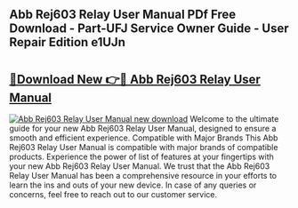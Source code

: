 ## Abb Rej603 Relay User Manual PDf Free Download - Part-UFJ Service Owner Guide - User Repair Edition e1UJn

# <h2><a href="http://cf11175.oget.top/?id=Abb+Rej603+Relay+User+Manual">🔗Download New 👉🔴 Abb Rej603 Relay User Manual</a></h2>

[![Abb Rej603 Relay User Manual new download](https://i.imgur.com/5g1atiW.png)](http://cf11175.oget.top/?id=Abb+Rej603+Relay+User+Manual)
Welcome to the ultimate guide for your new Abb Rej603 Relay User Manual, designed to ensure a smooth and efficient experience. Compatible with Major Brands This Abb Rej603 Relay User Manual is compatible with major brands of compatible products. Experience the power of list of features at your fingertips with your new Abb Rej603 Relay User Manual. We trust that the Abb Rej603 Relay User Manual has been a comprehensive resource in your efforts to learn the ins and outs of your new device. In case of any queries or concerns, feel free to reach out to our customer service.
